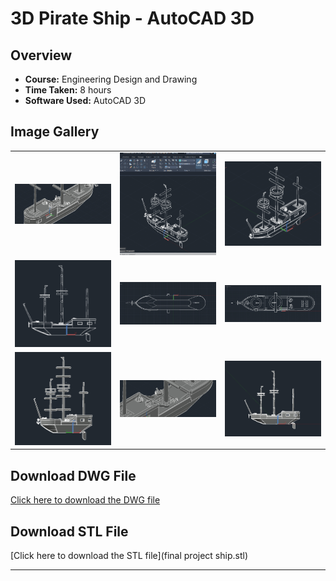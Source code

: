 # 3D Pirate Ship - AutoCAD 3D

## Overview
- **Course:** Engineering Design and Drawing  
- **Time Taken:** 8 hours  
- **Software Used:** AutoCAD 3D  

## Image Gallery

<table border="0">
  <tr>
    <td><img src="middle.png" alt="middle" width="200"/></td>
    <td><img src="SE_isometric.png" alt="SE_Isometric" width="200"/></td>
    <td><img src="SW_isometric.png" alt="SW_Isometric" width="200"/></td>
  </tr>
  <tr>
    <td><img src="front.png" alt="front" width="200"/></td>
    <td><img src="bottom.png" alt="bottom" width="200"/></td>
    <td><img src="top.png" alt="top" width="200"/></td>
  </tr>
  <tr>
    <td><img src="fronts.png" alt="fronts" width="200"/></td>
    <td><img src="middle2.png" alt="middle2" width="200"/></td>
    <td><img src="sideview.png" alt="sideview" width="200"/></td>
  </tr>
</table>

## Download DWG File
[Click here to download the DWG file](sideview.dwg)
## Download STL File
[Click here to download the STL file](final project ship.stl)


---

